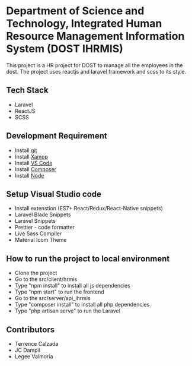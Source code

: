 # Department of Science and Technology, Integrated Human Resource Management Information System (DOST IHRMIS)

This project is a HR project for DOST to manage all the employees in the dost. The project uses reactjs and laravel framework and scss to its style.

## Tech Stack

- Laravel
- ReactJS
- SCSS

## Development Requirement

- Install [git](https://git-scm.com/download/win)
- Install [Xampp](https://www.apachefriends.org/download.html)
- Install [VS Code](https://code.visualstudio.com/Download)
- Install [Composer](https://code.visualstudio.com/Download)
- Install [Node](https://nodejs.org/en/)

## Setup Visual Studio code

- Install extenstion (ES7+ React/Redux/React-Native snippets)
- Laravel Blade Snippets
- Laravel Snippets
- Prettier - code formatter
- Live Sass Compiler
- Material Icom Theme

## How to run the project to local environment

- Clone the project
- Go to the src/client/hrmis
- Type "npm install" to install all js dependencies
- Type "npm start" to run the frontend
- Go to the src/server/api_ihrmis
- Type "composer install" to install all php dependencies
- Type "php artisan serve" to run the Laravel

## Contributors

- Terrence Calzada
- JC Dampil
- Legee Valmoria
